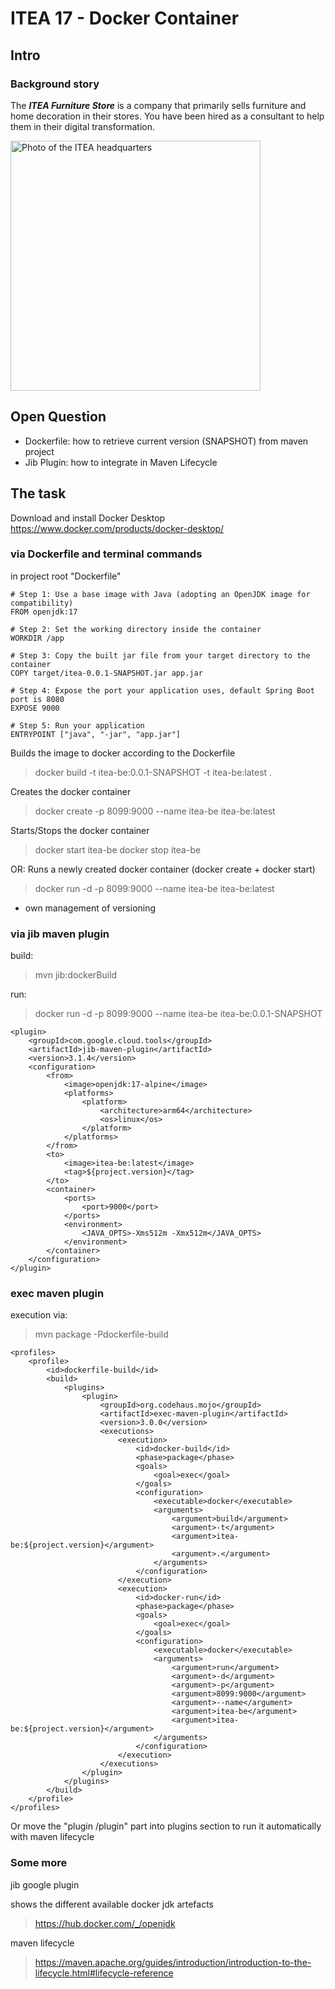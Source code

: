 # ITEA 17 - Docker Container

## Intro

### Background story

The ***ITEA Furniture Store*** is a company that primarily sells furniture
and home decoration in their stores. You have been hired as a consultant to
help them in their digital transformation.

<img src="assets/images/ITEA.jpg" width="400" alt="Photo of the ITEA headquarters" />

## Open Question
- Dockerfile: how to retrieve current version (SNAPSHOT) from maven project
- Jib Plugin: how to integrate in Maven Lifecycle

## The task

Download and install Docker Desktop
https://www.docker.com/products/docker-desktop/

### via Dockerfile and terminal commands

in project root "Dockerfile"
```
# Step 1: Use a base image with Java (adopting an OpenJDK image for compatibility)
FROM openjdk:17

# Step 2: Set the working directory inside the container
WORKDIR /app

# Step 3: Copy the built jar file from your target directory to the container
COPY target/itea-0.0.1-SNAPSHOT.jar app.jar

# Step 4: Expose the port your application uses, default Spring Boot port is 8080
EXPOSE 9000

# Step 5: Run your application
ENTRYPOINT ["java", "-jar", "app.jar"]
```

Builds the image to docker according to the Dockerfile
> docker build -t itea-be:0.0.1-SNAPSHOT -t itea-be:latest .

Creates the docker container
> docker create -p 8099:9000 --name itea-be itea-be:latest

Starts/Stops the docker container
> docker start itea-be
> docker stop itea-be

OR: Runs a newly created docker container  (docker create + docker start)
> docker run -d -p 8099:9000 --name itea-be itea-be:latest

- own management of versioning

### via jib maven plugin
build:
> mvn jib:dockerBuild

run:
> docker run -d -p 8099:9000 --name itea-be itea-be:0.0.1-SNAPSHOT

```
<plugin>
    <groupId>com.google.cloud.tools</groupId>
    <artifactId>jib-maven-plugin</artifactId>
    <version>3.1.4</version> 
    <configuration>
        <from>
            <image>openjdk:17-alpine</image> 
            <platforms>
                <platform>
                    <architecture>arm64</architecture>
                    <os>linux</os>
                </platform>
            </platforms>
        </from>
        <to>
            <image>itea-be:latest</image>
            <tag>${project.version}</tag> 
        </to>
        <container>
            <ports>
                <port>9000</port> 
            </ports>
            <environment>
                <JAVA_OPTS>-Xms512m -Xmx512m</JAVA_OPTS> 
            </environment>
        </container>
    </configuration>
</plugin>
```

### exec maven  plugin
execution via:
> mvn package -Pdockerfile-build

```
<profiles>
    <profile>
        <id>dockerfile-build</id>
        <build>
            <plugins>
                <plugin>
                    <groupId>org.codehaus.mojo</groupId>
                    <artifactId>exec-maven-plugin</artifactId>
                    <version>3.0.0</version>
                    <executions>
                        <execution>
                            <id>docker-build</id>
                            <phase>package</phase>
                            <goals>
                                <goal>exec</goal>
                            </goals>
                            <configuration>
                                <executable>docker</executable>
                                <arguments>
                                    <argument>build</argument>
                                    <argument>-t</argument>
                                    <argument>itea-be:${project.version}</argument>
                                    <argument>.</argument>
                                </arguments>
                            </configuration>
                        </execution>
                        <execution>
                            <id>docker-run</id>
                            <phase>package</phase>
                            <goals>
                                <goal>exec</goal>
                            </goals>
                            <configuration>
                                <executable>docker</executable>
                                <arguments>
                                    <argument>run</argument>
                                    <argument>-d</argument>
                                    <argument>-p</argument>
                                    <argument>8099:9000</argument>
                                    <argument>--name</argument>
                                    <argument>itea-be</argument>
                                    <argument>itea-be:${project.version}</argument>
                                </arguments>
                            </configuration>
                        </execution>
                    </executions>
                </plugin>
            </plugins>
        </build>
    </profile>
</profiles>
```
Or move the "plugin /plugin" part into plugins section to run it automatically with maven lifecycle 

### Some more
jib google plugin

shows the different available docker jdk artefacts
> https://hub.docker.com/_/openjdk

maven lifecycle
> https://maven.apache.org/guides/introduction/introduction-to-the-lifecycle.html#lifecycle-reference
